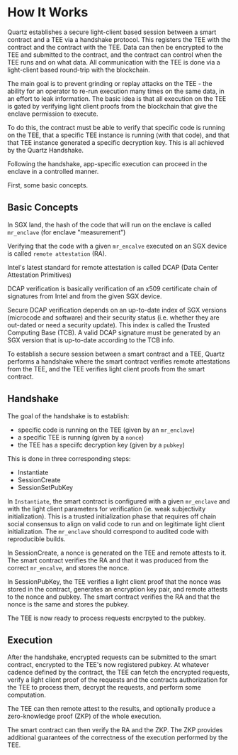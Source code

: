 # How It Works

Quartz establishes a secure light-client based session between a smart
contract and a TEE via a handshake protocol. This registers the TEE with the
contract and the contract with the TEE. Data can then be encrypted to the TEE and 
submitted to the contract, and the contract can control when the TEE runs and on
what data. All communication with the TEE is done via 
a light-client based round-trip with the blockchain. 

The main goal is to prevent grinding or replay attacks on the TEE - the ability
for an operator to re-run execution many times on the same data, in an effort to
leak information. The basic idea is that all execution on the
TEE is gated by verifying light client proofs from the blockchain that give the
enclave permission to execute.

To do this, the contract must be able to verify that specific code is running on the TEE,
that a specific TEE instance is running (with that code), and that that TEE instance
generated a specific decryption key. This is all achieved by the Quartz
Handshake. 

Following the handshake, app-specific execution can proceed in the enclave in a
controlled manner.

First, some basic concepts.

## Basic Concepts

In SGX land, the hash of the code that will run on the enclave is called
`mr_enclave` (for enclave "measurement")

Verifying that the code with a given `mr_encalve` executed on an SGX device is
called `remote attestation` (RA).

Intel's latest standard for remote attestation is called DCAP (Data Center
Attestation Primitives)

DCAP verification is basically verification of an x509 certificate
chain of signatures from Intel and from the given SGX device.

Secure DCAP verification depends on an up-to-date index of SGX versions (microcode and software)
and their security status (i.e. whether they are out-dated or need a security
update). This index is called the Trusted Computing Base (TCB). A valid DCAP signature must be generated by 
an SGX version that is up-to-date according to the TCB info.

To establish a secure session between a smart contract and a TEE, Quartz
performs a handshake where the smart contract
verifies remote attestations from the TEE, and the TEE verifies light client proofs from the smart contract.

## Handshake

The goal of the handshake is to establish:

- specific code is running on the TEE (given by an `mr_enclave`)
- a specific TEE is running (given by a `nonce`)
- the TEE has a speciifc decryption key (given by a `pubkey`)

This is done in three corresponding steps:

- Instantiate
- SessionCreate
- SessionSetPubKey

In `Instantiate`, the smart contract is configured with a given `mr_enclave` and with the
light client parameters for verification (ie. weak subjectivity initialization).
This is a trusted initialization phase that requires off chain social consensus
to align on valid code to run and on legitimate light client initialization. The
`mr_enclave` should correspond to audited code with reproducible builds.

In SessionCreate, a nonce is generated on the TEE and remote attests to it. The smart
contract verifies the RA and that it was produced from the correct `mr_encalve`,
and stores the nonce.

In SessionPubKey, the TEE verifies a light client proof that the nonce was
stored in the contract, generates an encryption key pair, and remote attests to
the nonce and pubkey. The smart contract verifies the RA and that the nonce is the same and stores the pubkey.

The TEE is now ready to process requests encrpyted to the pubkey.

## Execution

After the handshake, encrypted requests can be submitted to the smart contract,
encrypted to the TEE's now registered pubkey. At whatever cadence defined by the
contract, the TEE can fetch the encrypted requests, verify a light client proof of the requests and
the contracts authorization for the TEE to process them, decrypt the requests, and perform
some computation. 

The TEE can then remote attest to the results, and optionally produce a
zero-knowledge proof (ZKP) of the whole execution.

The smart contract can then verify the RA and the ZKP. The ZKP provides
additional guarantees of the correctness of the execution performed by the TEE.
